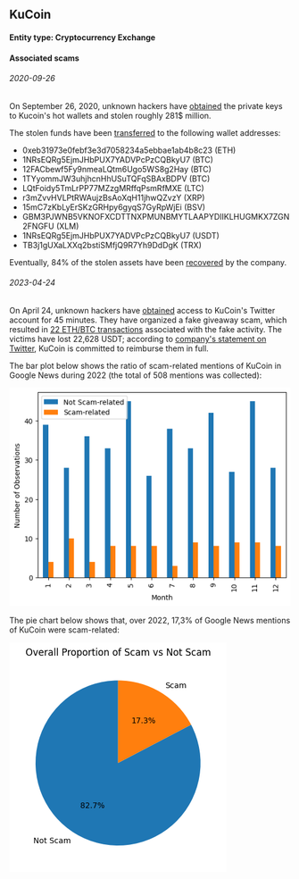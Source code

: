 ## KuCoin

#### Entity type: Cryptocurrency Exchange

#### Associated scams

###### 2020-09-26

On September 26, 2020, unknown hackers have [obtained](https://www.kucoin.com/ru/news/en-kucoin-security-incident-update) the private keys to Kucoin's hot wallets and stolen roughly 281$ million.  

The stolen funds have been [transferred](https://www.kucoin.com/ru/news/en-the-latest-updates-about-the-kucoin-security-incident) to the following wallet addresses:

- 0xeb31973e0febf3e3d7058234a5ebbae1ab4b8c23 (ETH)
- 1NRsEQRg5EjmJHbPUX7YADVPcPzCQBkyU7 (BTC)
- 12FACbewf5Fy9nmeaLQtm6Ugo5WS8g2Hay (BTC)
- 1TYyommJW3uhjhcnHhUSuTQFqSBAxBDPV (BTC)
- LQtFoidy5TmLrPP77MZzgMRffqPsmRfMXE (LTC)
- r3mZvvHVLPtRWAujzBsAoXqH11jhwQZvzY (XRP)
- 15mC7zKbLyErSKzGRHpy6gyqS7GyRpWjEi (BSV)
- GBM3PJWNB5VKNOFXCDTTNXPMUNBMYTLAAPYDIIKLHUGMKX7ZGN2FNGFU (XLM)
- 1NRsEQRg5EjmJHbPUX7YADVPcPzCQBkyU7 (USDT)
- TB3j1gUXaLXXq2bstiSMfjQ9R7Yh9DdDgK (TRX)

Eventually, 84% of the stolen assets have been [recovered](https://twitter.com/lyu_johnny/status/1326465021346373632?s=20) by the company.

###### 2023-04-24

On April 24, unknown hackers have [obtained](https://twitter.com/kucoincom/status/1650336619730436099?t=4qo2Gc_xjnhXkqLCOGYGqg&s=19) access to KuCoin's Twitter account for 45 minutes. They have organized a fake giveaway scam, which resulted in [22 ETH/BTC transactions](https://twitter.com/kucoincom/status/1650336624046411777) associated with the fake activity. The victims have lost 22,628 USDT; according to [company's statement on Twitter](https://twitter.com/kucoincom/status/1650336619730436099), KuCoin is committed to reimburse them in full. 

The bar plot below shows the ratio of scam-related mentions of KuCoin in Google News during 2022 (the total of 508 mentions was collected):

![plt1](https://raw.githubusercontent.com/netkachevhum/inctest/main/chart1.png)

The pie chart below shows that, over 2022, 17,3% of Google News mentions of KuCoin were scam-related:

![plt2](https://raw.githubusercontent.com/netkachevhum/inctest/main/chart2_fixed.png)
